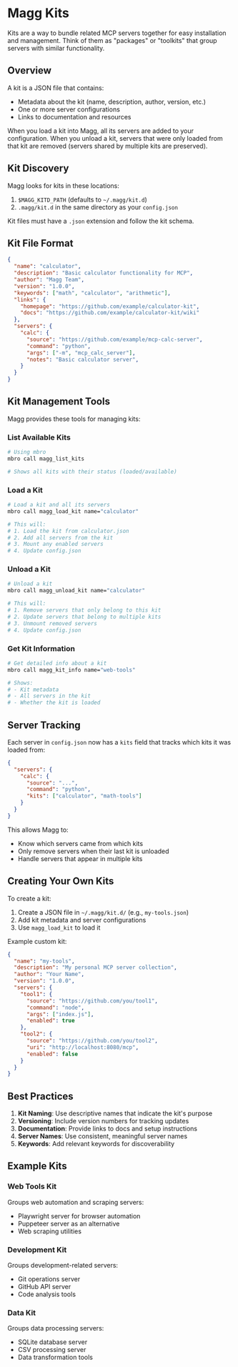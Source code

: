 # Magg Kits

Kits are a way to bundle related MCP servers together for easy installation and management. Think of them as "packages" or "toolkits" that group servers with similar functionality.

## Overview

A kit is a JSON file that contains:
- Metadata about the kit (name, description, author, version, etc.)
- One or more server configurations
- Links to documentation and resources

When you load a kit into Magg, all its servers are added to your configuration. When you unload a kit, servers that were only loaded from that kit are removed (servers shared by multiple kits are preserved).

## Kit Discovery

Magg looks for kits in these locations:
1. `$MAGG_KITD_PATH` (defaults to `~/.magg/kit.d`)
2. `.magg/kit.d` in the same directory as your `config.json`

Kit files must have a `.json` extension and follow the kit schema.

## Kit File Format

```json
{
  "name": "calculator",
  "description": "Basic calculator functionality for MCP",
  "author": "Magg Team",
  "version": "1.0.0",
  "keywords": ["math", "calculator", "arithmetic"],
  "links": {
    "homepage": "https://github.com/example/calculator-kit",
    "docs": "https://github.com/example/calculator-kit/wiki"
  },
  "servers": {
    "calc": {
      "source": "https://github.com/example/mcp-calc-server",
      "command": "python",
      "args": ["-m", "mcp_calc_server"],
      "notes": "Basic calculator server",
    }
  }
}
```

## Kit Management Tools

Magg provides these tools for managing kits:

### List Available Kits
```bash
# Using mbro
mbro call magg_list_kits

# Shows all kits with their status (loaded/available)
```

### Load a Kit
```bash
# Load a kit and all its servers
mbro call magg_load_kit name="calculator"

# This will:
# 1. Load the kit from calculator.json
# 2. Add all servers from the kit
# 3. Mount any enabled servers
# 4. Update config.json
```

### Unload a Kit
```bash
# Unload a kit
mbro call magg_unload_kit name="calculator"

# This will:
# 1. Remove servers that only belong to this kit
# 2. Update servers that belong to multiple kits
# 3. Unmount removed servers
# 4. Update config.json
```

### Get Kit Information
```bash
# Get detailed info about a kit
mbro call magg_kit_info name="web-tools"

# Shows:
# - Kit metadata
# - All servers in the kit
# - Whether the kit is loaded
```

## Server Tracking

Each server in `config.json` now has a `kits` field that tracks which kits it was loaded from:

```json
{
  "servers": {
    "calc": {
      "source": "...",
      "command": "python",
      "kits": ["calculator", "math-tools"]
    }
  }
}
```

This allows Magg to:
- Know which servers came from which kits
- Only remove servers when their last kit is unloaded
- Handle servers that appear in multiple kits

## Creating Your Own Kits

To create a kit:

1. Create a JSON file in `~/.magg/kit.d/` (e.g., `my-tools.json`)
2. Add kit metadata and server configurations
3. Use `magg_load_kit` to load it

Example custom kit:
```json
{
  "name": "my-tools",
  "description": "My personal MCP server collection",
  "author": "Your Name",
  "version": "1.0.0",
  "servers": {
    "tool1": {
      "source": "https://github.com/you/tool1",
      "command": "node",
      "args": ["index.js"],
      "enabled": true
    },
    "tool2": {
      "source": "https://github.com/you/tool2",
      "uri": "http://localhost:8080/mcp",
      "enabled": false
    }
  }
}
```

## Best Practices

1. **Kit Naming**: Use descriptive names that indicate the kit's purpose
2. **Versioning**: Include version numbers for tracking updates
3. **Documentation**: Provide links to docs and setup instructions
4. **Server Names**: Use consistent, meaningful server names
5. **Keywords**: Add relevant keywords for discoverability

## Example Kits

### Web Tools Kit
Groups web automation and scraping servers:
- Playwright server for browser automation
- Puppeteer server as an alternative
- Web scraping utilities

### Development Kit
Groups development-related servers:
- Git operations server
- GitHub API server
- Code analysis tools

### Data Kit
Groups data processing servers:
- SQLite database server
- CSV processing server
- Data transformation tools
